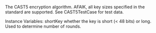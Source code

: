 The CAST5 encryption algorithm. AFAIK, all key sizes specified in the standard are supported. See CAST5TestCase for test data.

Instance Variables:
shortKey	<Boolean> whether the key is short (< 48 bits) or long. Used to determine number of rounds.